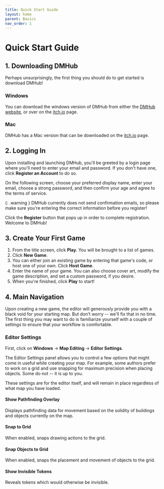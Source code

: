 ```yaml
---
title: Quick Start Guide
layout: home
parent: Basics
nav_order: 1
---
```


# Quick Start Guide

## 1. Downloading DMHub

Perhaps unsurprisingly, the first thing you should do to get started is download DMHub!

### Windows
You can download the windows version of DMHub from either the [DMHub website], or over on the [itch.io] page.

### Mac
DMHub has a Mac version that can be downloaded on the [itch.io] page.

## 2. Logging In

Upon installing and launching DMHub, you'll be greeted by a login page where you'll need to enter your email and password. If you don't have one, click **Register an Account** to do so.

On the following screen, choose your preferred display name, enter your email, choose a strong password, and then confirm your age and agree to the terms of service.

{: .warning }
DMHub currently does not send confirmation emails, so please make sure you're entering the correct information before you register!

Click the **Register** button that pops up in order to complete registration. Welcome to DMHub!

## 3. Create Your First Game

1. From the title screen, click **Play**. You will be brought to a list of games. 
2. Click **New Game**.
3. You can either join an existing game by entering that game's code, or host one of your own. Click **Host Game**.
4. Enter the name of your game. You can also choose cover art, modify the game description, and set a custom password, if you desire.
5. When you're finished, click **Play** to start!

## 4. Main Navigation

Upon creating a new game, the editor will generously provide you
with a black void for your starting map. But don't worry -- we'll fix
that in no time. The first thing you may want to do is familiarize
yourself with a couple of settings to ensure that your workflow is
comfortable.


<!--<!-- <img src="Images/overview.png" style="width:16cm" /> -->

### Editor Settings

First, click on **Windows** -> **Map Editing** -> **Editor Settings**.

The Editor Settings panel allows you to control a few options that might
come in useful while creating your map. For example, some authors prefer
to work on a grid and use snapping for maximum precision when placing
objects. Some do not -- it is up to you.

These settings are for the editor itself, and will remain in place
regardless of what map you have loaded.

#### Show Pathfinding Overlay

Displays pathfinding data for movement based on the solidity of
buildings and objects currently on the map.

#### Snap to Grid

When enabled, snaps drawing actions to the grid.

#### Snap Objects to Grid

When enabled, snaps the placement and movement of objects to the grid.

#### Show Invisible Tokens

Reveals tokens which would otherwise be invisible.

<!-- <!-- <img src="Images/pathfinding.png" style="width:12cm" /> -->

[DMHub website]: https://dmhubapp.com/
[itch.io]: https://dmlabs.itch.io/dmhub